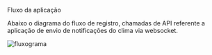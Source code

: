 Fluxo da aplicação

Abaixo o diagrama do fluxo de registro, chamadas de API referente a aplicação de envio de notificações do clima via websocket.

![fluxograma](https://github.com/user-attachments/assets/61dd968c-e4a8-42d5-9300-a8699cd3cf7f)
